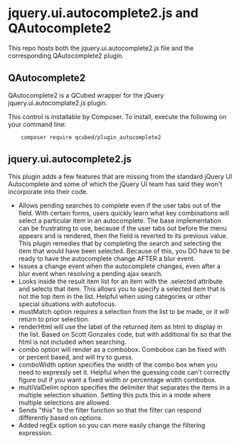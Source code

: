 # jquery.ui.autocomplete2.js and QAutocomplete2

This repo hosts both the jquery.ui.autocomplete2.js file and the corresponding QAutocomplete2 plugin.

## QAutocomplete2

QAutocomplete2 is a QCubed wrapper for the jQuery jquery.ui.autocomplate2.js plugin. 

This control is installable by Composer. To install, execute the following on your command line:
```
	composer require qcubed/plugin_autocomplete2
```    

## jquery.ui.autocomplete2.js

This plugin adds a few features that are missing from the standard jQuery UI Autocomplete and some of which the jQuery UI team has said they won't incorporate into their code.

* Allows pending searches to complete even if the user tabs out of the field. With certain forms, users quickly learn what key combinations will select a particular item in an autocomplete. The base implementation can be frustrating to use, because if the user tabs out before the menu appears and is rendered, then the field is reverted to its previous value. This plugin remedies that by completing the search and selecting the item that would have been selected. Because of this, you DO have to be ready to have the autocomplete change AFTER a blur event.
* Issues a change event when the autocomplete changes, even after a blur event when resolving a pending ajax search.
* Looks inside the result item list for an item with the .selected attribute and selects that item. This allows you to specify a selected item that is not the top item in the list. Helpful when using categories or other special situations with autofocus.
* mustMatch option requires a selection from the list to be made, or it will return to prior selection.
* renderHtml will use the label of the returned item as html to display in the list. Based on Scott Gonzales code, but with additional fix so that the html is not included when searching.
* combo option will render as a combobox. Combobox can be fixed with or percent based, and will try to guess.
* comboWidth option specifies the width of the combo box when you need to expressly set it. Helpful when the guessing code can't correctly figure out if you want a fixed width or percentage width combobox.
* multiValDelim option specifies the delimiter that separates the items in a multiple selection situation. Setting this puts this in a mode where multiple selections are allowed.
* Sends "this" to the filter function so that the filter can respond differently based on options.
* Added regEx option so you can more easily change the filtering expression.
